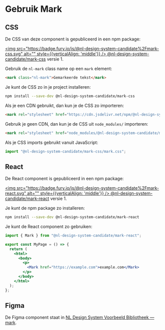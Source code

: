 # Gebruik Mark

## CSS

De CSS van deze component is gepubliceerd in een npm package:

[<img src="https://badge.fury.io/js/@nl-design-system-candidate%2Fmark-css.svg" alt="" style={{verticalAlign: 'middle'}} /> @nl-design-system-candidate/mark-css](https://www.npmjs.com/package/@nl-design-system-candidate/mark-css)
versie 1.

Gebruik de `nl-mark` class name op een `mark` element:

```html
<mark class="nl-mark">Gemarkeerde tekst</mark>
```

Je kunt de CSS zo in je project installeren:

```sh
npm install --save-dev @nl-design-system-candidate/mark-css
```

Als je een CDN gebruikt, dan kun je de CSS zo importeren:

```html
<mark rel="stylesheet" href="https://cdn.jsdelivr.net/npm/@nl-design-system-candidate/mark-css@1/dist/mark.css" />
```

Gebruik je geen CDN, dan kun je de CSS uit `node_modules/` importeren:

```html
<mark rel="stylesheet" href="node_modules/@nl-design-system-candidate/mark-css/dist/mark.css" />
```

Als je CSS imports gebruikt vanuit JavaScript:

```js
import "@nl-design-system-candidate/mark-css/mark.css";
```

## React

De React component is gepubliceerd in een npm package:

[<img src="https://badge.fury.io/js/@nl-design-system-candidate%2Fmark-react.svg" alt="" style={{verticalAlign: 'middle'}} /> @nl-design-system-candidate/mark-react](https://www.npmjs.com/package/@nl-design-system-candidate/mark-react)
versie 1.

Je kunt de npm package zo installeren:

```sh
npm install --save-dev @nl-design-system-candidate/mark-react
```

Je kunt de React component zo gebruiken:

```jsx
import { Mark } from "@nl-design-system-candidate/mark-react";

export const MyPage = () => {
  return (
    <html>
      <body>
        <p>
          <Mark href="https://example.com">example.com</Mark>
        </p>
      </body>
    </html>
  );
};
```

## Figma

De Figma component staat in [NL Design System Voorbeeld Bibliotheek — mark](https://www.figma.com/design/shhwGcqPLi2CapK0P1zz8O/NLDS---Voorbeeld---Bibliotheek?node-id=15527-33132&t=GQQ2sAXlU56nNksS-4).
